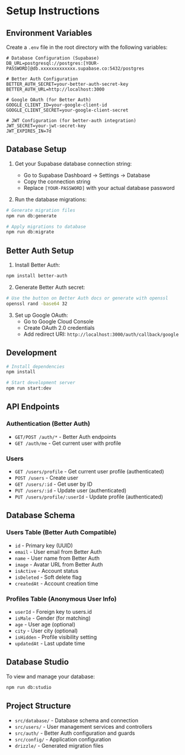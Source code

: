 # Setup Instructions

## Environment Variables

Create a `.env` file in the root directory with the following variables:

```env
# Database Configuration (Supabase)
DB_URL=postgresql://postgres:[YOUR-PASSWORD]@db.xxxxxxxxxxxxx.supabase.co:5432/postgres

# Better Auth Configuration
BETTER_AUTH_SECRET=your-better-auth-secret-key
BETTER_AUTH_URL=http://localhost:3000

# Google OAuth (for Better Auth)
GOOGLE_CLIENT_ID=your-google-client-id
GOOGLE_CLIENT_SECRET=your-google-client-secret

# JWT Configuration (for better-auth integration)
JWT_SECRET=your-jwt-secret-key
JWT_EXPIRES_IN=7d
```

## Database Setup

1. Get your Supabase database connection string:
   - Go to Supabase Dashboard → Settings → Database
   - Copy the connection string
   - Replace `[YOUR-PASSWORD]` with your actual database password

2. Run the database migrations:

```bash
# Generate migration files
npm run db:generate

# Apply migrations to database
npm run db:migrate
```

## Better Auth Setup

1. Install Better Auth:

```bash
npm install better-auth
```

2. Generate Better Auth secret:

```bash
# Use the button on Better Auth docs or generate with openssl
openssl rand -base64 32
```

3. Set up Google OAuth:
   - Go to Google Cloud Console
   - Create OAuth 2.0 credentials
   - Add redirect URI: `http://localhost:3000/auth/callback/google`

## Development

```bash
# Install dependencies
npm install

# Start development server
npm run start:dev
```

## API Endpoints

### Authentication (Better Auth)

- `GET/POST /auth/*` - Better Auth endpoints
- `GET /auth/me` - Get current user with profile

### Users

- `GET /users/profile` - Get current user profile (authenticated)
- `POST /users` - Create user
- `GET /users/:id` - Get user by ID
- `PUT /users/:id` - Update user (authenticated)
- `PUT /users/profile/:userId` - Update profile (authenticated)

## Database Schema

### Users Table (Better Auth Compatible)

- `id` - Primary key (UUID)
- `email` - User email from Better Auth
- `name` - User name from Better Auth
- `image` - Avatar URL from Better Auth
- `isActive` - Account status
- `isDeleted` - Soft delete flag
- `createdAt` - Account creation time

### Profiles Table (Anonymous User Info)

- `userId` - Foreign key to users.id
- `isMale` - Gender (for matching)
- `age` - User age (optional)
- `city` - User city (optional)
- `isHidden` - Profile visibility setting
- `updatedAt` - Last update time

## Database Studio

To view and manage your database:

```bash
npm run db:studio
```

## Project Structure

- `src/database/` - Database schema and connection
- `src/users/` - User management services and controllers
- `src/auth/` - Better Auth configuration and guards
- `src/config/` - Application configuration
- `drizzle/` - Generated migration files
